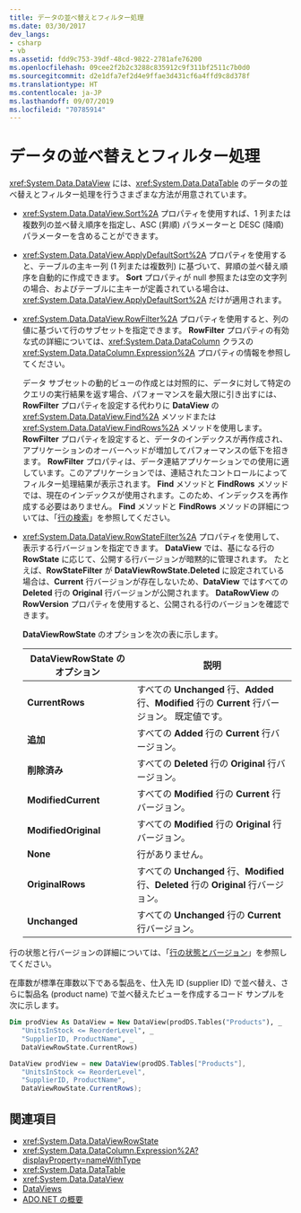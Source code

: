 ```yaml
---
title: データの並べ替えとフィルター処理
ms.date: 03/30/2017
dev_langs:
- csharp
- vb
ms.assetid: fdd9c753-39df-48cd-9822-2781afe76200
ms.openlocfilehash: 09cee2f2b2c3288c835912c9f311bf2511c7b0d0
ms.sourcegitcommit: d2e1dfa7ef2d4e9ffae3d431cf6a4ffd9c8d378f
ms.translationtype: HT
ms.contentlocale: ja-JP
ms.lasthandoff: 09/07/2019
ms.locfileid: "70785914"
---
```

# <a name="sorting-and-filtering-data"></a>データの並べ替えとフィルター処理
<xref:System.Data.DataView> には、<xref:System.Data.DataTable> のデータの並べ替えとフィルター処理を行うさまざまな方法が用意されています。  
  
- <xref:System.Data.DataView.Sort%2A> プロパティを使用すれば、1 列または複数列の並べ替え順序を指定し、ASC (昇順) パラメーターと DESC (降順) パラメーターを含めることができます。  
  
- <xref:System.Data.DataView.ApplyDefaultSort%2A> プロパティを使用すると、テーブルの主キー列 (1 列または複数列) に基づいて、昇順の並べ替え順序を自動的に作成できます。 **Sort** プロパティが null 参照または空の文字列の場合、およびテーブルに主キーが定義されている場合は、<xref:System.Data.DataView.ApplyDefaultSort%2A> だけが適用されます。  
  
- <xref:System.Data.DataView.RowFilter%2A> プロパティを使用すると、列の値に基づいて行のサブセットを指定できます。 **RowFilter** プロパティの有効な式の詳細については、<xref:System.Data.DataColumn> クラスの <xref:System.Data.DataColumn.Expression%2A> プロパティの情報を参照してください。  
  
     データ サブセットの動的ビューの作成とは対照的に、データに対して特定のクエリの実行結果を返す場合、パフォーマンスを最大限に引き出すには、**RowFilter** プロパティを設定する代わりに **DataView** の <xref:System.Data.DataView.Find%2A> メソッドまたは <xref:System.Data.DataView.FindRows%2A> メソッドを使用します。 **RowFilter** プロパティを設定すると、データのインデックスが再作成され、アプリケーションのオーバーヘッドが増加してパフォーマンスの低下を招きます。 **RowFilter** プロパティは、データ連結アプリケーションでの使用に適しています。このアプリケーションでは、連結されたコントロールによってフィルター処理結果が表示されます。 **Find** メソッドと **FindRows** メソッドでは、現在のインデックスが使用されます。このため、インデックスを再作成する必要はありません。 **Find** メソッドと **FindRows** メソッドの詳細については、「[行の検索](finding-rows.md)」を参照してください。  
  
- <xref:System.Data.DataView.RowStateFilter%2A> プロパティを使用して、表示する行バージョンを指定できます。 **DataView** では、基になる行の **RowState** に応じて、公開する行バージョンが暗黙的に管理されます。 たとえば、**RowStateFilter** が **DataViewRowState.Deleted** に設定されている場合は、**Current** 行バージョンが存在しないため、**DataView** ではすべての **Deleted** 行の **Original** 行バージョンが公開されます。 **DataRowView** の **RowVersion** プロパティを使用すると、公開される行のバージョンを確認できます。  
  
     **DataViewRowState** のオプションを次の表に示します。  
  
    |DataViewRowState のオプション|説明|  
    |------------------------------|-----------------|  
    |**CurrentRows**|すべての **Unchanged** 行、**Added** 行、**Modified** 行の **Current** 行バージョン。 既定値です。|  
    |**追加**|すべての **Added** 行の **Current** 行バージョン。|  
    |**削除済み**|すべての **Deleted** 行の **Original** 行バージョン。|  
    |**ModifiedCurrent**|すべての **Modified** 行の **Current** 行バージョン。|  
    |**ModifiedOriginal**|すべての **Modified** 行の **Original** 行バージョン。|  
    |**None**|行がありません。|  
    |**OriginalRows**|すべての **Unchanged** 行、**Modified** 行、**Deleted** 行の **Original** 行バージョン。|  
    |**Unchanged**|すべての **Unchanged** 行の **Current** 行バージョン。|  
  
 行の状態と行バージョンの詳細については、「[行の状態とバージョン](row-states-and-row-versions.md)」を参照してください。  
  
 在庫数が標準在庫数以下である製品を、仕入先 ID (supplier ID) で並べ替え、さらに製品名 (product name) で並べ替えたビューを作成するコード サンプルを次に示します。  
  
```vb  
Dim prodView As DataView = New DataView(prodDS.Tables("Products"), _  
   "UnitsInStock <= ReorderLevel", _  
   "SupplierID, ProductName", _  
   DataViewRowState.CurrentRows)  
```  
  
```csharp  
DataView prodView = new DataView(prodDS.Tables["Products"],  
   "UnitsInStock <= ReorderLevel",  
   "SupplierID, ProductName",  
   DataViewRowState.CurrentRows);  
```  
  
## <a name="see-also"></a>関連項目

- <xref:System.Data.DataViewRowState>
- <xref:System.Data.DataColumn.Expression%2A?displayProperty=nameWithType>
- <xref:System.Data.DataTable>
- <xref:System.Data.DataView>
- [DataViews](dataviews.md)
- [ADO.NET の概要](../ado-net-overview.md)

